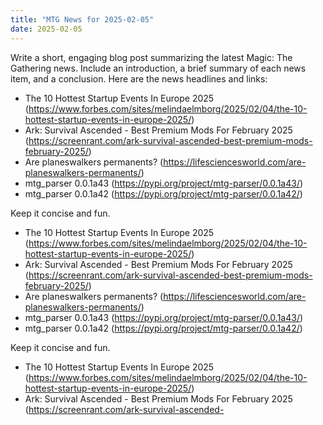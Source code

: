 ```yaml
---
title: "MTG News for 2025-02-05"
date: 2025-02-05
---
```


Write a short, engaging blog post summarizing the latest Magic: The Gathering news. Include an introduction, a brief summary of each news item, and a conclusion. Here are the news headlines and links:

- The 10 Hottest Startup Events In Europe 2025 (https://www.forbes.com/sites/melindaelmborg/2025/02/04/the-10-hottest-startup-events-in-europe-2025/)
- Ark: Survival Ascended - Best Premium Mods For February 2025 (https://screenrant.com/ark-survival-ascended-best-premium-mods-february-2025/)
- Are planeswalkers permanents? (https://lifesciencesworld.com/are-planeswalkers-permanents/)
- mtg_parser 0.0.1a43 (https://pypi.org/project/mtg-parser/0.0.1a43/)
- mtg_parser 0.0.1a42 (https://pypi.org/project/mtg-parser/0.0.1a42/)

Keep it concise and fun.

- The 10 Hottest Startup Events In Europe 2025 (https://www.forbes.com/sites/melindaelmborg/2025/02/04/the-10-hottest-startup-events-in-europe-2025/)
- Ark: Survival Ascended - Best Premium Mods For February 2025 (https://screenrant.com/ark-survival-ascended-best-premium-mods-february-2025/)
- Are planeswalkers permanents? (https://lifesciencesworld.com/are-planeswalkers-permanents/)
- mtg_parser 0.0.1a43 (https://pypi.org/project/mtg-parser/0.0.1a43/)
- mtg_parser 0.0.1a42 (https://pypi.org/project/mtg-parser/0.0.1a42/)

Keep it concise and fun.

- The 10 Hottest Startup Events In Europe 2025 (https://www.forbes.com/sites/melindaelmborg/2025/02/04/the-10-hottest-startup-events-in-europe-2025/)
- Ark: Survival Ascended - Best Premium Mods For February 2025 (https://screenrant.com/ark-survival-ascended-

